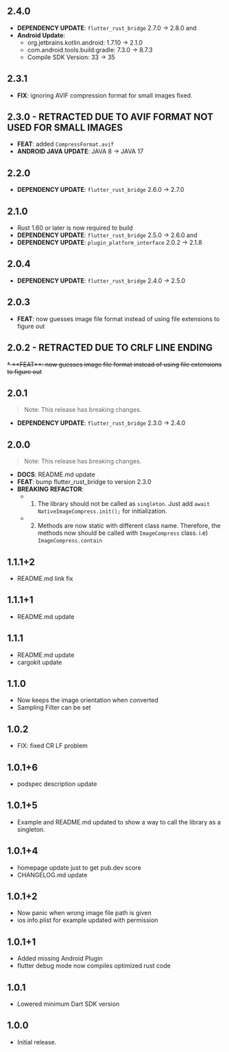 ## 2.4.0
* **DEPENDENCY UPDATE**: `flutter_rust_bridge` 2.7.0 -> 2.8.0 and
* **Android Update**:
    * org.jetbrains.kotlin.android: 1.7.10 -> 2.1.0
    * com.android.tools.build:gradle: 7.3.0 -> 8.7.3
    * Compile SDK Version: 33 -> 35

## 2.3.1
* **FIX**: ignoring AVIF compression format for small images fixed.

## 2.3.0 - RETRACTED DUE TO AVIF FORMAT NOT USED FOR SMALL IMAGES
* **FEAT**: added `CompressFormat.avif`
* **ANDROID JAVA UPDATE**: JAVA 8 -> JAVA 17

## 2.2.0
* **DEPENDENCY UPDATE**: `flutter_rust_bridge` 2.6.0 -> 2.7.0

## 2.1.0
* Rust 1.60 or later is now required to build
* **DEPENDENCY UPDATE**: `flutter_rust_bridge` 2.5.0 -> 2.6.0 and 
* **DEPENDENCY UPDATE**: `plugin_platform_interface` 2.0.2 -> 2.1.8 

## 2.0.4
* **DEPENDENCY UPDATE**: `flutter_rust_bridge` 2.4.0 -> 2.5.0

## 2.0.3
* **FEAT**: now guesses image file format instead of using file extensions to figure out

## 2.0.2 - RETRACTED DUE TO CRLF LINE ENDING
<strike>
* **FEAT**: now guesses image file format instead of using file extensions to figure out
</strike>

## 2.0.1
> Note: This release has breaking changes.
* **DEPENDENCY UPDATE**: `flutter_rust_bridge` 2.3.0 -> 2.4.0

## 2.0.0
> Note: This release has breaking changes.
* **DOCS**: README.md update
* **FEAT**: bump flutter_rust_bridge to version 2.3.0
* **BREAKING** **REFACTOR**:
    - 1. The library should not be called as `singleton`. Just add `await NativeImageCompress.init();` for initialization.
    - 2. Methods are now static with different class name. Therefore, the methods now should be called with `ImageCompress` class. i.e) `ImageCompress.contain`

## 1.1.1+2

* README.md link fix

## 1.1.1+1

* README.md update

## 1.1.1

* README.md update
* cargokit update

## 1.1.0

* Now keeps the image orientation when converted
* Sampling Filter can be set

## 1.0.2

* FIX: fixed CR LF problem

## 1.0.1+6

* podspec description update

## 1.0.1+5

* Example and README.md updated to show a way to call the library as a singleton.

## 1.0.1+4

* homepage update just to get pub.dev score
* CHANGELOG.md update

## 1.0.1+2

* Now panic when wrong image file path is given
* ios info.plist for example updated with permission

## 1.0.1+1

* Added missing Android Plugin
* flutter debug mode now compiles optimized rust code

## 1.0.1

* Lowered minimum Dart SDK version

## 1.0.0

* Initial release.
